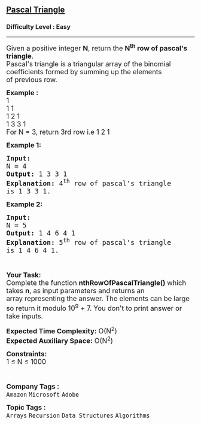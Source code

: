 <h2><a href="https://practice.geeksforgeeks.org/problems/pascal-triangle0652/1?page=1">Pascal Triangle</a></h2><h3>Difficulty Level : Easy</h3><hr><div class="problems_problem_content__Xm_eO"><p><span style="font-size: 18px;">Given a positive integer <strong>N</strong>, return the <strong>N<sup>th</sup> row&nbsp;of pascal's triangle</strong>.<br>Pascal's triangle is a triangular&nbsp;array of the binomial coefficients&nbsp;formed by summing up the elements of&nbsp;previous row.</span></p>
<p><span style="font-size: 18px;"><strong>Example :</strong><br>1<br>1 1<br>1 2 1<br>1 3 3 1<br>For N = 3, return 3rd row i.e 1 2 1</span></p>
<p><span style="font-size: 18px;"><strong>Example 1:</strong></span></p>
<pre><span style="font-size: 18px;"><strong>Input:
</strong>N = 4
<strong>Output:</strong> 1 3 3 1
<strong>Explanation:</strong> 4<sup>th</sup>&nbsp;row of pascal's triangle
is 1 3 3 1.
</span></pre>
<p><span style="font-size: 18px;"><strong>Example 2:</strong></span></p>
<pre><span style="font-size: 18px;"><strong>Input:
</strong>N = 5
<strong>Output:</strong> 1 4 6 4 1
<strong>Explanation:</strong>&nbsp;5<sup>th</sup>&nbsp;row of pascal's triangle
is 1 4 6 4 1.</span></pre>
<p>&nbsp;</p>
<p><span style="font-size: 18px;"><strong>Your Task:</strong><br>Complete the function <strong>nthRowOfPascalTriangle()</strong>&nbsp;which takes <strong>n</strong>,&nbsp;as input parameters&nbsp;and returns an array&nbsp;representing the answer.&nbsp;The elements can be large so return&nbsp;it modulo 10<sup>9</sup>&nbsp;+ 7. You don't to print answer or take inputs.</span></p>
<p><span style="font-size: 18px;"><strong>Expected Time Complexity:</strong>&nbsp;O(N<sup>2</sup>)<br><strong>Expected Auxiliary Space:</strong>&nbsp;O(N<sup>2</sup>)</span></p>
<p><span style="font-size: 18px;"><strong>Constraints:</strong><br>1 ≤ N ≤ 1000</span></p>
<p>&nbsp;</p></div><p><span style=font-size:18px><strong>Company Tags : </strong><br><code>Amazon</code>&nbsp;<code>Microsoft</code>&nbsp;<code>Adobe</code>&nbsp;<br><p><span style=font-size:18px><strong>Topic Tags : </strong><br><code>Arrays</code>&nbsp;<code>Recursion</code>&nbsp;<code>Data Structures</code>&nbsp;<code>Algorithms</code>&nbsp;
